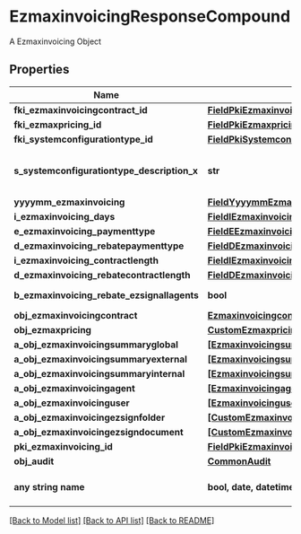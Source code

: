 # EzmaxinvoicingResponseCompound

A Ezmaxinvoicing Object

## Properties
Name | Type | Description | Notes
------------ | ------------- | ------------- | -------------
**fki_ezmaxinvoicingcontract_id** | [**FieldPkiEzmaxinvoicingcontractID**](FieldPkiEzmaxinvoicingcontractID.md) |  | 
**fki_ezmaxpricing_id** | [**FieldPkiEzmaxpricingID**](FieldPkiEzmaxpricingID.md) |  | 
**fki_systemconfigurationtype_id** | [**FieldPkiSystemconfigurationtypeID**](FieldPkiSystemconfigurationtypeID.md) |  | 
**s_systemconfigurationtype_description_x** | **str** | The description of the Systemconfigurationtype in the language of the requester | 
**yyyymm_ezmaxinvoicing** | [**FieldYyyymmEzmaxinvoicing**](FieldYyyymmEzmaxinvoicing.md) |  | 
**i_ezmaxinvoicing_days** | [**FieldIEzmaxinvoicingDays**](FieldIEzmaxinvoicingDays.md) |  | 
**e_ezmaxinvoicing_paymenttype** | [**FieldEEzmaxinvoicingPaymenttype**](FieldEEzmaxinvoicingPaymenttype.md) |  | 
**d_ezmaxinvoicing_rebatepaymenttype** | [**FieldDEzmaxinvoicingRebatepaymenttype**](FieldDEzmaxinvoicingRebatepaymenttype.md) |  | 
**i_ezmaxinvoicing_contractlength** | [**FieldIEzmaxinvoicingContractlength**](FieldIEzmaxinvoicingContractlength.md) |  | 
**d_ezmaxinvoicing_rebatecontractlength** | [**FieldDEzmaxinvoicingRebatecontractlength**](FieldDEzmaxinvoicingRebatecontractlength.md) |  | 
**b_ezmaxinvoicing_rebate_ezsignallagents** | **bool** | Whether the rebate for eZsign is for all agents | 
**obj_ezmaxinvoicingcontract** | [**EzmaxinvoicingcontractResponseCompound**](EzmaxinvoicingcontractResponseCompound.md) |  | 
**obj_ezmaxpricing** | [**CustomEzmaxpricingResponse**](CustomEzmaxpricingResponse.md) |  | 
**a_obj_ezmaxinvoicingsummaryglobal** | [**[EzmaxinvoicingsummaryglobalResponseCompound]**](EzmaxinvoicingsummaryglobalResponseCompound.md) |  | 
**a_obj_ezmaxinvoicingsummaryexternal** | [**[EzmaxinvoicingsummaryexternalResponseCompound]**](EzmaxinvoicingsummaryexternalResponseCompound.md) |  | 
**a_obj_ezmaxinvoicingsummaryinternal** | [**[EzmaxinvoicingsummaryinternalResponseCompound]**](EzmaxinvoicingsummaryinternalResponseCompound.md) |  | 
**a_obj_ezmaxinvoicingagent** | [**[EzmaxinvoicingagentResponseCompound]**](EzmaxinvoicingagentResponseCompound.md) |  | 
**a_obj_ezmaxinvoicinguser** | [**[EzmaxinvoicinguserResponseCompound]**](EzmaxinvoicinguserResponseCompound.md) |  | 
**a_obj_ezmaxinvoicingezsignfolder** | [**[CustomEzmaxinvoicingEzsignfolderResponse]**](CustomEzmaxinvoicingEzsignfolderResponse.md) |  | 
**a_obj_ezmaxinvoicingezsigndocument** | [**[CustomEzmaxinvoicingEzsigndocumentResponse]**](CustomEzmaxinvoicingEzsigndocumentResponse.md) |  | 
**pki_ezmaxinvoicing_id** | [**FieldPkiEzmaxinvoicingID**](FieldPkiEzmaxinvoicingID.md) |  | [optional] 
**obj_audit** | [**CommonAudit**](CommonAudit.md) |  | [optional] 
**any string name** | **bool, date, datetime, dict, float, int, list, str, none_type** | any string name can be used but the value must be the correct type | [optional]

[[Back to Model list]](../README.md#documentation-for-models) [[Back to API list]](../README.md#documentation-for-api-endpoints) [[Back to README]](../README.md)


